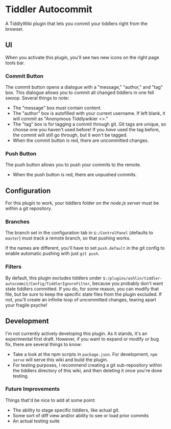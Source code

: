 # Tiddler Autocommit
A TiddlyWiki plugin that lets you commit your tiddlers right from the browser.

## UI
When you activate this plugin, you'll see two new icons on the right page tools bar.

### Commit Button

The commit button opens a dialogue with a "message," "author," and "tag" box. This dialogue allows you to commit all changed tiddlers in one fell swoop. Several things to note:

* The "message" box must contain content.
* The "author" box is autofilled with your current username. If left blank, it will commit as "Anonymous Tiddlywikier <>."
* The "tag" box is for tagging a commit through git. Git tags are unique, so choose one you haven't used before! If you *have* used the tag before, the commit will still go through, but it won't be tagged.
* When the commit button is red, there are uncommitted changes. 

### Push Button

The push button allows you to push your commits to the remote.

* When the push button is red, there are unpushed commits.

## Configuration

For this plugin to work, your tiddlers folder *on the node.js server* must be within a git repository.

### Branches
The branch set in the configuration tab in `$:/ControlPanel` (defaults to `master`) must track a remote branch, so that pushing works.

If the names are different, you'll have to set `push.default` in the git config to enable automatic pushing with just `git push`. 

### Filters

By default, this plugin excludes tiddlers under `$:/plugins/ashlin/tiddler-autocommit/Config/TiddlerIgnoreFilter`, because you probably don't want state tiddlers committed. If you do, for some reason, you can modify that file, but be sure to keep the specific state files from the plugin excluded. If not, you'll create an infinite loop of uncommitted changes, tearing apart your fragile psyche!

## Development

I'm not currently actively developing this plugin. As it stands, it's an experimental first draft. However, if you want to expand or modify or bug fix, there are several things to know:

* Take a look at the npm scripts in `package.json`. For development, `npm serve` will serve this wiki and build the plugin.
* For testing purposes, I recommend creating a git sub-repository within the tiddlers directory of this wiki, and then deleting it once you're done testing. 

### Future Improvements

Things that'd be nice to add at some point:

* The ability to stage specific tiddlers, like actual git.
* Some sort of diff view and/or ability to see or load prior commits
* An actual testing suite

